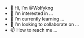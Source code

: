 - 👋 Hi, I’m @Wolfykng
- 👀 I’m interested in ...
- 🌱 I’m currently learning ...
- 💞️ I’m looking to collaborate on ...
- 📫 How to reach me ...

<!---
Wolfykng/Wolfykng is a ✨ special ✨ repository because its `README.md` (this file) appears on your GitHub profile.
You can click the Preview link to take a look at your changes.
--->

